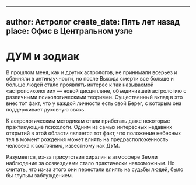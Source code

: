 
---
author: Астролог
create_date: Пять лет назад
place: Офис в Центральном узле
---

# ДУМ и зодиак


В прошлом меня, как и других астрологов, не принимали всерьез и обвиняли в антинаучности, но после Выхода смерти все больше и больше людей стало проявлять интерес к так называемой «астропсихологии» — новой дисциплине, объединившей астрологию с различными психологическими теориями. Существенный вклад в это внес тот факт, что у каждой личности есть свой Берег, с которым она поддерживает духовную связь.


К астрологическим методикам стали прибегать даже некоторые практикующие психологи. Одним из самых интересных недавних открытий в этой области является тот факт, что положение небесных тел в момент рождения может влиять на предрасположенность человека к состоянию, известному как ДУМ.


Разумеется, из-за присутствия хиралия в атмосфере Земли наблюдение за созвездиями стало практически невозможным. Но считать, что из-за этого они перестали влиять на судьбы людей, было бы глупым заблуждением.




